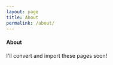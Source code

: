```yaml
---
layout: page
title: About
permalink: /about/
---
```


#### <i class="fa fa-user" aria-hidden="true"></i> About 

I'll convert and import these pages soon!